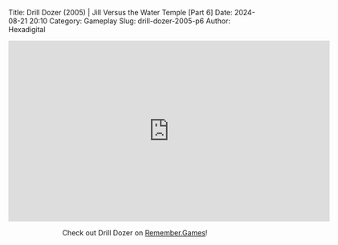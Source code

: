 Title: Drill Dozer (2005) | Jill Versus the Water Temple [Part 6]
Date: 2024-08-21 20:10
Category: Gameplay
Slug: drill-dozer-2005-p6
Author: Hexadigital

<center><iframe src="https://www.youtube.com/embed/MRrZP4eXAIs?feature=oembed" allow="accelerometer; autoplay; encrypted-media; gyroscope; picture-in-picture" width="640" height="360" frameborder="0"></iframe>

Check out Drill Dozer on [Remember.Games](https://remember.games/game/7803/drill-dozer/)!</center>